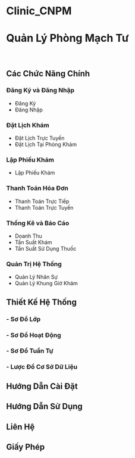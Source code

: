 # Clinic_CNPM


# Quản Lý Phòng Mạch Tư
<br />

## Các Chức Năng Chính

### Đăng Ký và Đăng Nhập
- Đăng Ký
- Đăng Nhập

### Đặt Lịch Khám
- Đặt Lịch Trực Tuyến
- Đặt Lịch Tại Phòng Khám

### Lập Phiếu Khám
- Lập Phiếu Khám

### Thanh Toán Hóa Đơn
- Thanh Toán Trực Tiếp
- Thanh Toán Trực Tuyến

### Thống Kê và Báo Cáo
- Doanh Thu
- Tần Suất Khám
- Tần Suất Sử Dụng Thuốc

### Quản Trị Hệ Thống
- Quản Lý Nhân Sự
- Quản Lý Khung Giờ Khám

## Thiết Kế Hệ Thống

  ### - Sơ Đồ Lớp
  
  ### - Sơ Đồ Hoạt Động
  
  ### - Sơ Đồ Tuần Tự
  
  ### - Lược Đồ Cơ Sở Dữ Liệu

## Hướng Dẫn Cài Đặt

## Hướng Dẫn Sử Dụng

## Liên Hệ
  
## Giấy Phép

